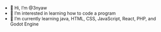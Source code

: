 - 👋 Hi, I’m @3nyaw
- 👀 I’m interested in learning how to code a program
- 🌱 I’m currently learning java, HTML, CSS, JavaScript, React, PHP, and Godot Engine

<!---
3nyaw/3nyaw is a ✨ special ✨ repository because its `README.md` (this file) appears on your GitHub profile.
You can click the Preview link to take a look at your changes.
--->
